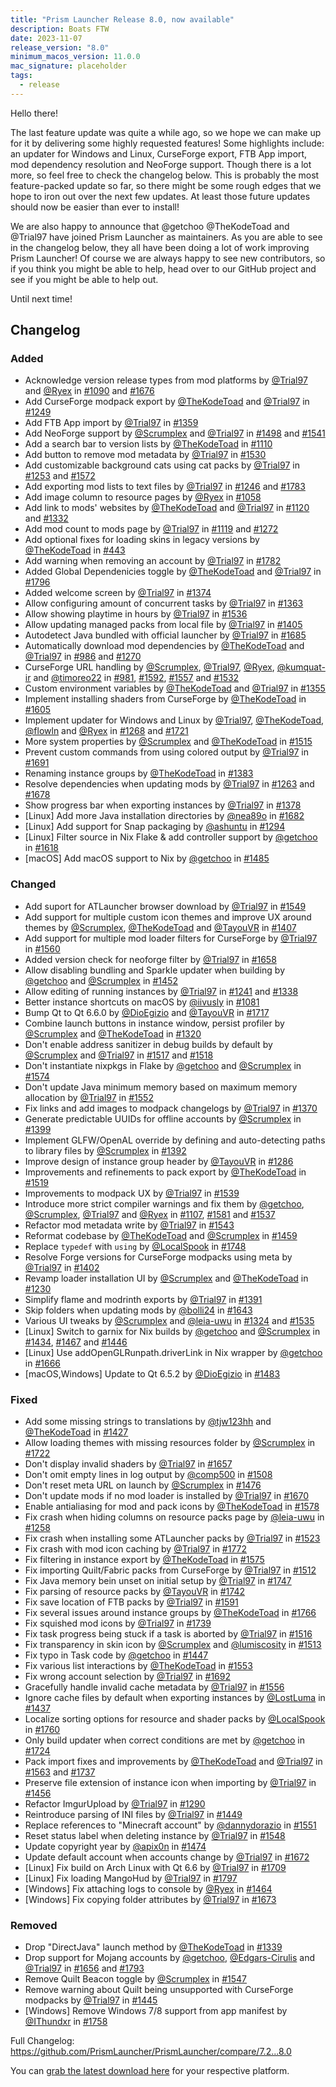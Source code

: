 ```yaml
---
title: "Prism Launcher Release 8.0, now available"
description: Boats FTW 
date: 2023-11-07
release_version: "8.0"
minimum_macos_version: 11.0.0
mac_signature: placeholder
tags:
  - release
---
```


Hello there!

The last feature update was quite a while ago, so we hope we can make up for it by delivering some highly requested features!
Some highlights include: an updater for Windows and Linux, CurseForge export, FTB App import, mod dependency resolution and NeoForge support.
Though there is a lot more, so feel free to check the changelog below.
This is probably the most feature-packed update so far, so there might be some rough edges that we hope to iron out over the next few updates.
At least those future updates should now be easier than ever to install!

We are also happy to announce that @getchoo @TheKodeToad and @Trial97 have joined Prism Launcher as maintainers.
As you are able to see in the changelog below, they all have been doing a lot of work improving Prism Launcher!
Of course we are always happy to see new contributors, so if you think you might be able to help, head over to our GitHub project and see if you might be able to help out.

Until next time!

## Changelog

### Added

- Acknowledge version release types from mod platforms by [@Trial97](https://github.com/Trial97) and [@Ryex](https://github.com/Ryex) in [#1090](https://github.com/PrismLauncher/PrismLauncher/pull/1090) and [#1676](https://github.com/PrismLauncher/PrismLauncher/pull/1676)
- Add CurseForge modpack export by [@TheKodeToad](https://github.com/TheKodeToad) and [@Trial97](https://github.com/Trial97) in [#1249](https://github.com/PrismLauncher/PrismLauncher/pull/1249)
- Add FTB App import by [@Trial97](https://github.com/Trial97) in [#1359](https://github.com/PrismLauncher/PrismLauncher/pull/1359)
- Add NeoForge support by [@Scrumplex](https://github.com/Scrumplex) and [@Trial97](https://github.com/Trial97) in [#1498](https://github.com/PrismLauncher/PrismLauncher/pull/1498) and [#1541](https://github.com/PrismLauncher/PrismLauncher/pull/1541)
- Add a search bar to version lists by [@TheKodeToad](https://github.com/TheKodeToad) in [#1110](https://github.com/PrismLauncher/PrismLauncher/pull/1110)
- Add button to remove mod metadata by [@Trial97](https://github.com/Trial97) in [#1530](https://github.com/PrismLauncher/PrismLauncher/pull/1530)
- Add customizable background cats using cat packs by [@Trial97](https://github.com/Trial97) in [#1253](https://github.com/PrismLauncher/PrismLauncher/pull/1253) and [#1572](https://github.com/PrismLauncher/PrismLauncher/pull/1572)
- Add exporting mod lists to text files by [@Trial97](https://github.com/Trial97) in [#1246](https://github.com/PrismLauncher/PrismLauncher/pull/1246) and [#1783](https://github.com/PrismLauncher/PrismLauncher/pull/1783)
- Add image column to resource pages by [@Ryex](https://github.com/Ryex) in [#1058](https://github.com/PrismLauncher/PrismLauncher/pull/1058)
- Add link to mods' websites by [@TheKodeToad](https://github.com/TheKodeToad) and [@Trial97](https://github.com/Trial97) in [#1120](https://github.com/PrismLauncher/PrismLauncher/pull/1120) and [#1332](https://github.com/PrismLauncher/PrismLauncher/pull/1332)
- Add mod count to mods page by [@Trial97](https://github.com/Trial97) in [#1119](https://github.com/PrismLauncher/PrismLauncher/pull/1119) and [#1272](https://github.com/PrismLauncher/PrismLauncher/pull/1272)
- Add optional fixes for loading skins in legacy versions by [@TheKodeToad](https://github.com/TheKodeToad) in [#443](https://github.com/PrismLauncher/PrismLauncher/pull/443)
- Add warning when removing an account by [@Trial97](https://github.com/Trial97) in [#1782](https://github.com/PrismLauncher/PrismLauncher/pull/1782)
- Added Global Dependenicies toggle by [@TheKodeToad](https://github.com/TheKodeToad) and [@Trial97](https://github.com/Trial97) in [#1796](https://github.com/PrismLauncher/PrismLauncher/pull/1796)
- Added welcome screen by [@Trial97](https://github.com/Trial97) in [#1374](https://github.com/PrismLauncher/PrismLauncher/pull/1374)
- Allow configuring amount of concurrent tasks by [@Trial97](https://github.com/Trial97) in [#1363](https://github.com/PrismLauncher/PrismLauncher/pull/1363)
- Allow showing playtime in hours by [@Trial97](https://github.com/Trial97) in [#1536](https://github.com/PrismLauncher/PrismLauncher/pull/1536)
- Allow updating managed packs from local file by [@Trial97](https://github.com/Trial97) in [#1405](https://github.com/PrismLauncher/PrismLauncher/pull/1405)
- Autodetect Java bundled with official launcher by [@Trial97](https://github.com/Trial97) in [#1685](https://github.com/PrismLauncher/PrismLauncher/pull/1685)
- Automatically download mod dependencies by [@TheKodeToad](https://github.com/TheKodeToad) and [@Trial97](https://github.com/Trial97) in [#986](https://github.com/PrismLauncher/PrismLauncher/pull/986) and [#1270](https://github.com/PrismLauncher/PrismLauncher/pull/1270)
- CurseForge URL handling by [@Scrumplex](https://github.com/Scrumplex), [@Trial97](https://github.com/Trial97), [@Ryex](https://github.com/Ryex), [@kumquat-ir](https://github.com/kumquat-ir) and [@timoreo22](https://github.com/timoreo22) in [#981](https://github.com/PrismLauncher/PrismLauncher/pull/981), [#1592](https://github.com/PrismLauncher/PrismLauncher/pull/1592), [#1557](https://github.com/PrismLauncher/PrismLauncher/pull/1557) and [#1532](https://github.com/PrismLauncher/PrismLauncher/pull/1532)
- Custom environment variables by [@TheKodeToad](https://github.com/TheKodeToad) and [@Trial97](https://github.com/Trial97) in [#1355](https://github.com/PrismLauncher/PrismLauncher/pull/1355)
- Implement installing shaders from CurseForge by [@TheKodeToad](https://github.com/TheKodeToad) in [#1605](https://github.com/PrismLauncher/PrismLauncher/pull/1605)
- Implement updater for Windows and Linux by [@Trial97](https://github.com/Trial97), [@TheKodeToad](https://github.com/TheKodeToad), [@flowln](https://github.com/flowln) and [@Ryex](https://github.com/Ryex) in [#1268](https://github.com/PrismLauncher/PrismLauncher/pull/1268) and [#1721](https://github.com/PrismLauncher/PrismLauncher/pull/1721)
- More system properties by [@Scrumplex](https://github.com/Scrumplex) and [@TheKodeToad](https://github.com/TheKodeToad) in [#1515](https://github.com/PrismLauncher/PrismLauncher/pull/1515)
- Prevent custom commands from using colored output by [@Trial97](https://github.com/Trial97) in [#1691](https://github.com/PrismLauncher/PrismLauncher/pull/1691)
- Renaming instance groups by [@TheKodeToad](https://github.com/TheKodeToad) in [#1383](https://github.com/PrismLauncher/PrismLauncher/pull/1383)
- Resolve dependencies when updating mods by [@Trial97](https://github.com/Trial97) in [#1263](https://github.com/PrismLauncher/PrismLauncher/pull/1263) and [#1678](https://github.com/PrismLauncher/PrismLauncher/pull/1678)
- Show progress bar when exporting instances by [@Trial97](https://github.com/Trial97) in [#1378](https://github.com/PrismLauncher/PrismLauncher/pull/1378)
- [Linux] Add more Java installation directories by [@nea89o](https://github.com/nea89o) in [#1682](https://github.com/PrismLauncher/PrismLauncher/pull/1682)
- [Linux] Add support for Snap packaging by [@ashuntu](https://github.com/ashuntu) in [#1294](https://github.com/PrismLauncher/PrismLauncher/pull/1294)
- [Linux] Filter source in Nix Flake & add controller support by [@getchoo](https://github.com/getchoo) in [#1618](https://github.com/PrismLauncher/PrismLauncher/pull/1618)
- [macOS] Add macOS support to Nix by [@getchoo](https://github.com/getchoo) in [#1485](https://github.com/PrismLauncher/PrismLauncher/pull/1485)

### Changed

- Add suport for ATLauncher browser download by [@Trial97](https://github.com/Trial97) in [#1549](https://github.com/PrismLauncher/PrismLauncher/pull/1549)
- Add support for multiple custom icon themes and improve UX around themes by [@Scrumplex](https://github.com/Scrumplex), [@TheKodeToad](https://github.com/TheKodeToad) and [@TayouVR](https://github.com/TayouVR) in [#1407](https://github.com/PrismLauncher/PrismLauncher/pull/1407)
- Add support for multiple mod loader filters for CurseForge by [@Trial97](https://github.com/Trial97) in [#1560](https://github.com/PrismLauncher/PrismLauncher/pull/1560)
- Added version check for neoforge filter by [@Trial97](https://github.com/Trial97) in [#1658](https://github.com/PrismLauncher/PrismLauncher/pull/1658)
- Allow disabling bundling and Sparkle updater when building by [@getchoo](https://github.com/getchoo) and [@Scrumplex](https://github.com/Scrumplex) in [#1452](https://github.com/PrismLauncher/PrismLauncher/pull/1452)
- Allow editing of running instances by [@Trial97](https://github.com/Trial97) in [#1241](https://github.com/PrismLauncher/PrismLauncher/pull/1241) and [#1338](https://github.com/PrismLauncher/PrismLauncher/pull/1338)
- Better instance shortcuts on macOS by [@iivusly](https://github.com/iivusly) in [#1081](https://github.com/PrismLauncher/PrismLauncher/pull/1081)
- Bump Qt to Qt 6.6.0 by [@DioEgizio](https://github.com/DioEgizio) and [@TayouVR](https://github.com/TayouVR) in [#1717](https://github.com/PrismLauncher/PrismLauncher/pull/1717)
- Combine launch buttons in instance window, persist profiler by [@Scrumplex](https://github.com/Scrumplex) and [@TheKodeToad](https://github.com/TheKodeToad) in [#1320](https://github.com/PrismLauncher/PrismLauncher/pull/1320)
- Don't enable address sanitizer in debug builds by default by [@Scrumplex](https://github.com/Scrumplex) and [@Trial97](https://github.com/Trial97) in [#1517](https://github.com/PrismLauncher/PrismLauncher/pull/1517) and [#1518](https://github.com/PrismLauncher/PrismLauncher/pull/1518)
- Don't instantiate nixpkgs in Flake by [@getchoo](https://github.com/getchoo) and [@Scrumplex](https://github.com/Scrumplex) in [#1574](https://github.com/PrismLauncher/PrismLauncher/pull/1574)
- Don't update Java minimum memory based on maximum memory allocation by [@Trial97](https://github.com/Trial97) in [#1552](https://github.com/PrismLauncher/PrismLauncher/pull/1552)
- Fix links and add images to modpack changelogs by [@Trial97](https://github.com/Trial97) in [#1370](https://github.com/PrismLauncher/PrismLauncher/pull/1370)
- Generate predictable UUIDs for offline accounts by [@Scrumplex](https://github.com/Scrumplex) in [#1399](https://github.com/PrismLauncher/PrismLauncher/pull/1399)
- Implement GLFW/OpenAL override by defining and auto-detecting paths to library files by [@Scrumplex](https://github.com/Scrumplex) in [#1392](https://github.com/PrismLauncher/PrismLauncher/pull/1392)
- Improve design of instance group header by [@TayouVR](https://github.com/TayouVR) in [#1286](https://github.com/PrismLauncher/PrismLauncher/pull/1286)
- Improvements and refinements to pack export by [@TheKodeToad](https://github.com/TheKodeToad) in [#1519](https://github.com/PrismLauncher/PrismLauncher/pull/1519)
- Improvements to modpack UX by [@Trial97](https://github.com/Trial97) in [#1539](https://github.com/PrismLauncher/PrismLauncher/pull/1539)
- Introduce more strict compiler warnings and fix them by [@getchoo](https://github.com/getchoo), [@Scrumplex](https://github.com/Scrumplex), [@Trial97](https://github.com/Trial97) and [@Ryex](https://github.com/Ryex) in [#1107](https://github.com/PrismLauncher/PrismLauncher/pull/1107), [#1581](https://github.com/PrismLauncher/PrismLauncher/pull/1581) and [#1537](https://github.com/PrismLauncher/PrismLauncher/pull/1537)
- Refactor mod metadata write by [@Trial97](https://github.com/Trial97) in [#1543](https://github.com/PrismLauncher/PrismLauncher/pull/1543)
- Reformat codebase by [@TheKodeToad](https://github.com/TheKodeToad) and [@Scrumplex](https://github.com/Scrumplex) in [#1459](https://github.com/PrismLauncher/PrismLauncher/pull/1459)
- Replace `typedef` with `using` by [@LocalSpook](https://github.com/LocalSpook) in [#1748](https://github.com/PrismLauncher/PrismLauncher/pull/1748)
- Resolve Forge versions for CurseForge modpacks using meta by [@Trial97](https://github.com/Trial97) in [#1402](https://github.com/PrismLauncher/PrismLauncher/pull/1402)
- Revamp loader installation UI by [@Scrumplex](https://github.com/Scrumplex) and [@TheKodeToad](https://github.com/TheKodeToad) in [#1230](https://github.com/PrismLauncher/PrismLauncher/pull/1230)
- Simplify flame and modrinth exports by [@Trial97](https://github.com/Trial97) in [#1391](https://github.com/PrismLauncher/PrismLauncher/pull/1391)
- Skip folders when updating mods by [@bolli24](https://github.com/bolli24) in [#1643](https://github.com/PrismLauncher/PrismLauncher/pull/1643)
- Various UI tweaks by [@Scrumplex](https://github.com/Scrumplex) and [@leia-uwu](https://github.com/leia-uwu) in [#1324](https://github.com/PrismLauncher/PrismLauncher/pull/1324) and [#1535](https://github.com/PrismLauncher/PrismLauncher/pull/1535)
- [Linux] Switch to garnix for Nix builds by [@getchoo](https://github.com/getchoo) and [@Scrumplex](https://github.com/Scrumplex) in [#1434](https://github.com/PrismLauncher/PrismLauncher/pull/1434), [#1467](https://github.com/PrismLauncher/PrismLauncher/pull/1467) and [#1446](https://github.com/PrismLauncher/PrismLauncher/pull/1446)
- [Linux] Use addOpenGLRunpath.driverLink in Nix wrapper by [@getchoo](https://github.com/getchoo) in [#1666](https://github.com/PrismLauncher/PrismLauncher/pull/1666)
- [macOS,Windows] Update to Qt 6.5.2 by [@DioEgizio](https://github.com/DioEgizio) in [#1483](https://github.com/PrismLauncher/PrismLauncher/pull/1483)

### Fixed

- Add some missing strings to translations by [@tjw123hh](https://github.com/tjw123hh) and [@TheKodeToad](https://github.com/TheKodeToad) in [#1427](https://github.com/PrismLauncher/PrismLauncher/pull/1427)
- Allow loading themes with missing resources folder by [@Scrumplex](https://github.com/Scrumplex) in [#1722](https://github.com/PrismLauncher/PrismLauncher/pull/1722)
- Don't display invalid shaders by [@Trial97](https://github.com/Trial97) in [#1657](https://github.com/PrismLauncher/PrismLauncher/pull/1657)
- Don't omit empty lines in log output by [@comp500](https://github.com/comp500) in [#1508](https://github.com/PrismLauncher/PrismLauncher/pull/1508)
- Don't reset meta URL on launch by [@Scrumplex](https://github.com/Scrumplex) in [#1476](https://github.com/PrismLauncher/PrismLauncher/pull/1476)
- Don't update mods if no mod loader is installed by [@Trial97](https://github.com/Trial97) in [#1670](https://github.com/PrismLauncher/PrismLauncher/pull/1670)
- Enable antialiasing for mod and pack icons by [@TheKodeToad](https://github.com/TheKodeToad) in [#1578](https://github.com/PrismLauncher/PrismLauncher/pull/1578)
- Fix crash when hiding columns on resource packs page by [@leia-uwu](https://github.com/leia-uwu) in [#1258](https://github.com/PrismLauncher/PrismLauncher/pull/1258)
- Fix crash when installing some ATLauncher packs by [@Trial97](https://github.com/Trial97) in [#1523](https://github.com/PrismLauncher/PrismLauncher/pull/1523)
- Fix crash with mod icon caching by [@Trial97](https://github.com/Trial97) in [#1772](https://github.com/PrismLauncher/PrismLauncher/pull/1772)
- Fix filtering in instance export by [@TheKodeToad](https://github.com/TheKodeToad) in [#1575](https://github.com/PrismLauncher/PrismLauncher/pull/1575)
- Fix importing Quilt/Fabric packs from CurseForge by [@Trial97](https://github.com/Trial97) in [#1512](https://github.com/PrismLauncher/PrismLauncher/pull/1512)
- Fix Java memory bein unset on initial setup by [@Trial97](https://github.com/Trial97) in [#1747](https://github.com/PrismLauncher/PrismLauncher/pull/1747)
- Fix parsing of resource packs by [@TayouVR](https://github.com/TayouVR) in [#1742](https://github.com/PrismLauncher/PrismLauncher/pull/1742)
- Fix save location of FTB packs by [@Trial97](https://github.com/Trial97) in [#1591](https://github.com/PrismLauncher/PrismLauncher/pull/1591)
- Fix several issues around instance groups by [@TheKodeToad](https://github.com/TheKodeToad) in [#1766](https://github.com/PrismLauncher/PrismLauncher/pull/1766)
- Fix squished mod icons by [@Trial97](https://github.com/Trial97) in [#1739](https://github.com/PrismLauncher/PrismLauncher/pull/1739)
- Fix task progress being stuck if a task is aborted by [@Trial97](https://github.com/Trial97) in [#1516](https://github.com/PrismLauncher/PrismLauncher/pull/1516)
- Fix transparency in skin icon by [@Scrumplex](https://github.com/Scrumplex) and [@lumiscosity](https://github.com/lumiscosity) in [#1513](https://github.com/PrismLauncher/PrismLauncher/pull/1513)
- Fix typo in Task code by [@getchoo](https://github.com/getchoo) in [#1447](https://github.com/PrismLauncher/PrismLauncher/pull/1447)
- Fix various list interactions by [@TheKodeToad](https://github.com/TheKodeToad) in [#1553](https://github.com/PrismLauncher/PrismLauncher/pull/1553)
- Fix wrong account selection by [@Trial97](https://github.com/Trial97) in [#1692](https://github.com/PrismLauncher/PrismLauncher/pull/1692)
- Gracefully handle invalid cache metadata by [@Trial97](https://github.com/Trial97) in [#1556](https://github.com/PrismLauncher/PrismLauncher/pull/1556)
- Ignore cache files by default when exporting instances by [@LostLuma](https://github.com/LostLuma) in [#1437](https://github.com/PrismLauncher/PrismLauncher/pull/1437)
- Localize sorting options for resource and shader packs by [@LocalSpook](https://github.com/LocalSpook) in [#1760](https://github.com/PrismLauncher/PrismLauncher/pull/1760)
- Only build updater when correct conditions are met by [@getchoo](https://github.com/getchoo) in [#1724](https://github.com/PrismLauncher/PrismLauncher/pull/1724)
- Pack import fixes and improvements by [@TheKodeToad](https://github.com/TheKodeToad) and [@Trial97](https://github.com/Trial97) in [#1563](https://github.com/PrismLauncher/PrismLauncher/pull/1563) and [#1737](https://github.com/PrismLauncher/PrismLauncher/pull/1737)
- Preserve file extension of instance icon when importing by [@Trial97](https://github.com/Trial97) in [#1456](https://github.com/PrismLauncher/PrismLauncher/pull/1456)
- Refactor ImgurUpload by [@Trial97](https://github.com/Trial97) in [#1290](https://github.com/PrismLauncher/PrismLauncher/pull/1290)
- Reintroduce parsing of INI files by [@Trial97](https://github.com/Trial97) in [#1449](https://github.com/PrismLauncher/PrismLauncher/pull/1449)
- Replace references to "Minecraft account" by [@dannydorazio](https://github.com/dannydorazio) in [#1551](https://github.com/PrismLauncher/PrismLauncher/pull/1551)
- Reset status label when deleting instance by [@Trial97](https://github.com/Trial97) in [#1548](https://github.com/PrismLauncher/PrismLauncher/pull/1548)
- Update copyright year by [@apix0n](https://github.com/apix0n) in [#1474](https://github.com/PrismLauncher/PrismLauncher/pull/1474)
- Update default account when accounts change by [@Trial97](https://github.com/Trial97) in [#1672](https://github.com/PrismLauncher/PrismLauncher/pull/1672)
- [Linux] Fix build on Arch Linux with Qt 6.6 by [@Trial97](https://github.com/Trial97) in [#1709](https://github.com/PrismLauncher/PrismLauncher/pull/1709)
- [Linux] Fix loading MangoHud by [@Trial97](https://github.com/Trial97) in [#1797](https://github.com/PrismLauncher/PrismLauncher/pull/1797)
- [Windows] Fix attaching logs to console by [@Ryex](https://github.com/Ryex) in [#1464](https://github.com/PrismLauncher/PrismLauncher/pull/1464)
- [Windows] Fix copying folder attributes by [@Trial97](https://github.com/Trial97) in [#1673](https://github.com/PrismLauncher/PrismLauncher/pull/1673)

### Removed

- Drop "DirectJava" launch method by [@TheKodeToad](https://github.com/TheKodeToad) in [#1339](https://github.com/PrismLauncher/PrismLauncher/pull/1339)
- Drop support for Mojang accounts by [@getchoo](https://github.com/getchoo), [@Edgars-Cirulis](https://github.com/Edgars-Cirulis) and [@Trial97](https://github.com/Trial97) in [#1656](https://github.com/PrismLauncher/PrismLauncher/pull/1656) and [#1793](https://github.com/PrismLauncher/PrismLauncher/pull/1793)
- Remove Quilt Beacon toggle by [@Scrumplex](https://github.com/Scrumplex) in [#1547](https://github.com/PrismLauncher/PrismLauncher/pull/1547)
- Remove warning about Quilt being unsupported with CurseForge modpacks by [@Trial97](https://github.com/Trial97) in [#1445](https://github.com/PrismLauncher/PrismLauncher/pull/1445)
- [Windows] Remove Windows 7/8 support from app manifest by [@IThundxr](https://github.com/IThundxr) in [#1758](https://github.com/PrismLauncher/PrismLauncher/pull/1758)

Full Changelog: <https://github.com/PrismLauncher/PrismLauncher/compare/7.2...8.0>

You can [grab the latest download here](https://prismlauncher.org/download/) for your respective platform.

